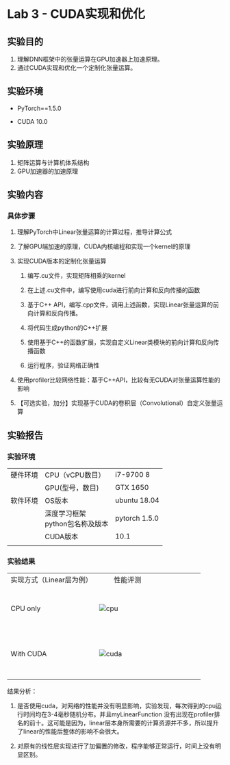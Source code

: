# Lab 3 - CUDA实现和优化

## 实验目的

1.	理解DNN框架中的张量运算在GPU加速器上加速原理。
2.	通过CUDA实现和优化一个定制化张量运算。

## 实验环境

* PyTorch==1.5.0

* CUDA 10.0

## 实验原理

1.	矩阵运算与计算机体系结构
2.	GPU加速器的加速原理

## 实验内容

### 具体步骤

1.	理解PyTorch中Linear张量运算的计算过程，推导计算公式

2.	了解GPU端加速的原理，CUDA内核编程和实现一个kernel的原理

3.	实现CUDA版本的定制化张量运算

    1. 编写.cu文件，实现矩阵相乘的kernel
      
    2. 在上述.cu文件中，编写使用cuda进行前向计算和反向传播的函数
      
    3. 基于C++ API，编写.cpp文件，调用上述函数，实现Linear张量运算的前向计算和反向传播。

    4. 将代码生成python的C++扩展

    5. 使用基于C++的函数扩展，实现自定义Linear类模块的前向计算和反向传播函数

    6. 运行程序，验证网络正确性

4.	使用profiler比较网络性能：基于C++API，比较有无CUDA对张量运算性能的影响

5.	【可选实验，加分】实现基于CUDA的卷积层（Convolutional）自定义张量运算

## 实验报告

### 实验环境

||||
|--------|--------------|--------------------------|
|硬件环境|CPU（vCPU数目）|i7-9700   8 |
||GPU(型号，数目)|GTX 1650|
|软件环境|OS版本|ubuntu 18.04|
||深度学习框架<br>python包名称及版本|pytorch 1.5.0|
||CUDA版本|10.1|
||||

### 实验结果

|||
|---------------|---------------------------|
| 实现方式（Linear层为例） | &nbsp; &nbsp; &nbsp; &nbsp; 性能评测 |
|<br/> <br/>CPU only<br/> <br/>&nbsp;|![cpu](2183221373_ZNS.assets/cpu.png)&nbsp; &nbsp; &nbsp; &nbsp; &nbsp; &nbsp; &nbsp; &nbsp; &nbsp; &nbsp; &nbsp; &nbsp; &nbsp; &nbsp; &nbsp; &nbsp; &nbsp; &nbsp; &nbsp; &nbsp; &nbsp; &nbsp; |
|<br/> <br/>With CUDA<br/> <br/>&nbsp;|![cuda](2183221373_ZNS.assets/cuda.png)|
|||

结果分析：

1. 是否使用cuda，对网络的性能并没有明显影响，实验发现，每次得到的cpu运行时间均在3-4毫秒随机分布。并且myLinearFunction 没有出现在profiler排名的前十。这可能是因为，linear层本身所需要的计算资源并不多，所以提升了linear的性能后整体的影响不会很大。

2. 对原有的线性层实现进行了加偏置的修改，程序能够正常运行，时间上没有明显区别。